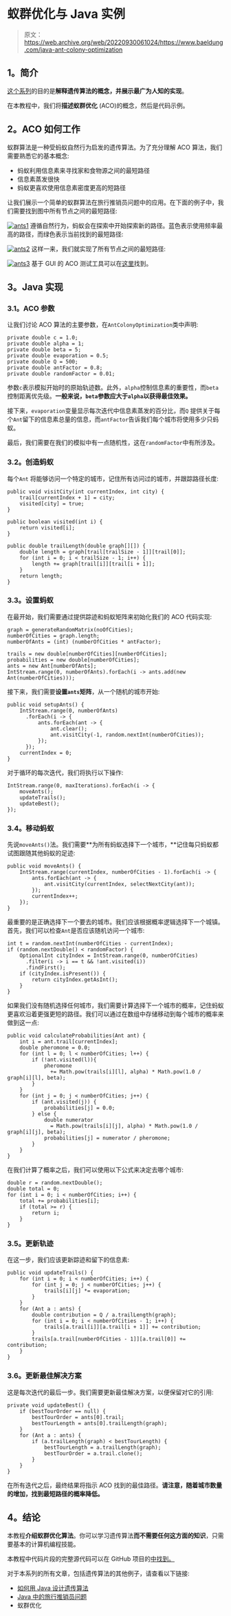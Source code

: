 # 蚁群优化与 Java 实例

> 原文：<https://web.archive.org/web/20220930061024/https://www.baeldung.com/java-ant-colony-optimization>

## **1。简介**

[这个系列](/web/20220626194919/https://www.baeldung.com/java-genetic-algorithm)的目的是**解释遗传算法的概念，并展示最广为人知的实现**。

在本教程中，我们将**描述蚁群优化** (ACO)的概念，然后是代码示例。

## **2。ACO 如何工作**

蚁群算法是一种受蚂蚁自然行为启发的遗传算法。为了充分理解 ACO 算法，我们需要熟悉它的基本概念:

*   蚂蚁利用信息素来寻找家和食物源之间的最短路径
*   信息素蒸发很快
*   蚂蚁更喜欢使用信息素密度更高的短路径

让我们展示一个简单的蚁群算法在旅行推销员问题中的应用。在下面的例子中，我们需要找到图中所有节点之间的最短路径:

[![ants1](img/0bd1dc782455f4d10854d902f67404d6.png)](/web/20220626194919/https://www.baeldung.com/wp-content/uploads/2017/03/ants1.png) 遵循自然行为，蚂蚁会在探索中开始探索新的路径。蓝色表示使用频率最高的路径，而绿色表示当前找到的最短路径:

[![ants2](img/2186395a0f062a08ed2e87d6aedc1e64.png)](/web/20220626194919/https://www.baeldung.com/wp-content/uploads/2017/03/ants2.png) 这样一来，我们就实现了所有节点之间的最短路径:

[![ants3](img/0be1850aa1d1dcb73910e2549a73c5db.png)](/web/20220626194919/https://www.baeldung.com/wp-content/uploads/2017/03/ants3.png) 基于 GUI 的 ACO 测试工具可以在[这里](https://web.archive.org/web/20220626194919/http://www.theprojectspot.com/downloads/tsp-aco.html)找到。

## **3。Java 实现**

### **3.1。ACO 参数**

让我们讨论 ACO 算法的主要参数，在`AntColonyOptimization`类中声明:

```
private double c = 1.0;
private double alpha = 1;
private double beta = 5;
private double evaporation = 0.5;
private double Q = 500;
private double antFactor = 0.8;
private double randomFactor = 0.01;
```

参数`c`表示模拟开始时的原始轨迹数。此外，`alpha`控制信息素的重要性，而`beta`控制距离优先级。**一般来说，`beta`参数应大于`alpha`以获得最佳效果。**

接下来，`evaporation`变量显示每次迭代中信息素蒸发的百分比，而`Q` 提供关于每个`Ant`留下的信息素总量的信息，而`antFactor`告诉我们每个城市将使用多少只蚂蚁。

最后，我们需要在我们的模拟中有一点随机性，这在`randomFactor`中有所涉及。

### **3.2。创造蚂蚁**

每个`Ant` 将能够访问一个特定的城市，记住所有访问过的城市，并跟踪路径长度:

```
public void visitCity(int currentIndex, int city) {
    trail[currentIndex + 1] = city;
    visited[city] = true;
}

public boolean visited(int i) {
    return visited[i];
}

public double trailLength(double graph[][]) {
    double length = graph[trail[trailSize - 1]][trail[0]];
    for (int i = 0; i < trailSize - 1; i++) {
        length += graph[trail[i]][trail[i + 1]];
    }
    return length;
} 
```

### **3.3。设置蚂蚁**

在最开始，我们需要通过提供踪迹和蚂蚁矩阵来初始化我们的 ACO 代码实现:

```
graph = generateRandomMatrix(noOfCities);
numberOfCities = graph.length;
numberOfAnts = (int) (numberOfCities * antFactor);

trails = new double[numberOfCities][numberOfCities];
probabilities = new double[numberOfCities];
ants = new Ant[numberOfAnts];
IntStream.range(0, numberOfAnts).forEach(i -> ants.add(new Ant(numberOfCities)));
```

接下来，我们需要**设置`ants`矩阵**，从一个随机的城市开始:

```
public void setupAnts() {
    IntStream.range(0, numberOfAnts)
      .forEach(i -> {
          ants.forEach(ant -> {
              ant.clear();
              ant.visitCity(-1, random.nextInt(numberOfCities));
          });
      });
    currentIndex = 0;
}
```

对于循环的每次迭代，我们将执行以下操作:

```
IntStream.range(0, maxIterations).forEach(i -> {
    moveAnts();
    updateTrails();
    updateBest();
});
```

### **3.4。移动蚂蚁**

先说`moveAnts()`法。我们需要**为所有蚂蚁选择下一个城市，**记住每只蚂蚁都试图跟随其他蚂蚁的足迹:

```
public void moveAnts() {
    IntStream.range(currentIndex, numberOfCities - 1).forEach(i -> {
        ants.forEach(ant -> {
            ant.visitCity(currentIndex, selectNextCity(ant));
        });
        currentIndex++;
    });
}
```

最重要的是正确选择下一个要去的城市。我们应该根据概率逻辑选择下一个城镇。首先，我们可以检查`Ant`是否应该随机访问一个城市:

```
int t = random.nextInt(numberOfCities - currentIndex);
if (random.nextDouble() < randomFactor) {
    OptionalInt cityIndex = IntStream.range(0, numberOfCities)
      .filter(i -> i == t && !ant.visited(i))
      .findFirst();
    if (cityIndex.isPresent()) {
        return cityIndex.getAsInt();
    }
}
```

如果我们没有随机选择任何城市，我们需要计算选择下一个城市的概率，记住蚂蚁更喜欢沿着更强更短的路径。我们可以通过在数组中存储移动到每个城市的概率来做到这一点:

```
public void calculateProbabilities(Ant ant) {
    int i = ant.trail[currentIndex];
    double pheromone = 0.0;
    for (int l = 0; l < numberOfCities; l++) {
        if (!ant.visited(l)){
            pheromone
              += Math.pow(trails[i][l], alpha) * Math.pow(1.0 / graph[i][l], beta);
        }
    }
    for (int j = 0; j < numberOfCities; j++) {
        if (ant.visited(j)) {
            probabilities[j] = 0.0;
        } else {
            double numerator
              = Math.pow(trails[i][j], alpha) * Math.pow(1.0 / graph[i][j], beta);
            probabilities[j] = numerator / pheromone;
        }
    }
} 
```

在我们计算了概率之后，我们可以使用以下公式来决定去哪个城市:

```
double r = random.nextDouble();
double total = 0;
for (int i = 0; i < numberOfCities; i++) {
    total += probabilities[i];
    if (total >= r) {
        return i;
    }
}
```

### **3.5。更新轨迹**

在这一步，我们应该更新踪迹和留下的信息素:

```
public void updateTrails() {
    for (int i = 0; i < numberOfCities; i++) {
        for (int j = 0; j < numberOfCities; j++) {
            trails[i][j] *= evaporation;
        }
    }
    for (Ant a : ants) {
        double contribution = Q / a.trailLength(graph);
        for (int i = 0; i < numberOfCities - 1; i++) {
            trails[a.trail[i]][a.trail[i + 1]] += contribution;
        }
        trails[a.trail[numberOfCities - 1]][a.trail[0]] += contribution;
    }
}
```

### 3.6。更新最佳解决方案

这是每次迭代的最后一步。我们需要更新最佳解决方案，以便保留对它的引用:

```
private void updateBest() {
    if (bestTourOrder == null) {
        bestTourOrder = ants[0].trail;
        bestTourLength = ants[0].trailLength(graph);
    }
    for (Ant a : ants) {
        if (a.trailLength(graph) < bestTourLength) {
            bestTourLength = a.trailLength(graph);
            bestTourOrder = a.trail.clone();
        }
    }
}
```

在所有迭代之后，最终结果将指示 ACO 找到的最佳路径。**请注意，随着城市数量的增加，找到最短路径的概率降低。**

## **4。结论**

本教程**介绍蚁群优化算法**。你可以学习遗传算法**而不需要任何这方面的知识**，只需要基本的计算机编程技能。

本教程中代码片段的完整源代码可以在 GitHub 项目的[中找到。](https://web.archive.org/web/20220626194919/https://github.com/eugenp/tutorials/tree/master/algorithms-modules/algorithms-genetic)

对于本系列的所有文章，包括遗传算法的其他例子，请查看以下链接:

*   [如何用 Java 设计遗传算法](/web/20220626194919/https://www.baeldung.com/java-genetic-algorithm)
*   [Java 中的旅行推销员问题](/web/20220626194919/https://www.baeldung.com/java-simulated-annealing-for-traveling-salesman)
*   蚁群优化
